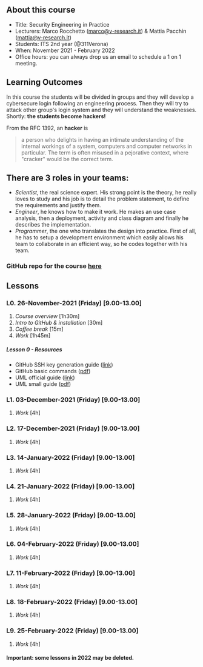 ## About this course
- Title: Security Engineering in Practice
- Lecturers: Marco Rocchetto (marco@v-research.it) & Mattia Pacchin (mattia@v-research.it)
- Students: ITS 2nd year (@311Verona)
- When: November 2021 - February 2022
- Office hours: you can always drop us an email to schedule a 1 on 1 meeting.

## Learning Outcomes
In this course the students will be divided in groups and they will develop a cybersecure login following an engineering process.
Then they will try to attack other group's login system and they will understand the weaknesses.  
Shortly: **the students become hackers!**

From the RFC 1392, an **hacker** is
>a person who delights in having an intimate understanding of the
>internal workings of a system, computers and computer networks in
>particular.  The term is often misused in a pejorative context,
>where "cracker" would be the correct term.

## There are 3 roles in your teams:
* *Scientist*, the real science expert. His strong point is the theory, he really loves to study and his job is to detail the problem statement, to define the requirements and justify them.
* *Engineer*, he knows how to make it work. He makes an use case analysis, then a deployment, activity and class diagram and finally he describes the implementation.
* *Programmer*, the one who translates the design into practice. First of all, he has to setup a development environment which easily allows his team to collaborate in an efficient way, so he codes together with his team.

### GitHub repo for the course [here](https://github.com/v-research/securityengineering)

## Lessons
### L0. 26-November-2021 (Friday) [9.00-13.00]
1. *Course overview* [1h30m]
2. *Intro to GitHub & installation* [30m]
3. *Coffee break* [15m]
4. *Work* [1h45m]

##### Lesson 0 - Resources
- GitHub SSH key generation guide ([link](https://docs.github.com/en/authentication/connecting-to-github-with-ssh/generating-a-new-ssh-key-and-adding-it-to-the-ssh-agent))
- GitHub basic commands ([pdf](material/github_commands.pdf))
- UML official guide ([link](https://www.uml-diagrams.org/))
- UML small guide ([pdf](material/UML_theory.pdf))

### L1. 03-December-2021 (Friday) [9.00-13.00]
1. *Work* [4h]

### L2. 17-December-2021 (Friday) [9.00-13.00]
1. *Work* [4h]

### L3. 14-January-2022 (Friday) [9.00-13.00]
1. *Work* [4h]

### L4. 21-January-2022 (Friday) [9.00-13.00]
1. *Work* [4h]

### L5. 28-January-2022 (Friday) [9.00-13.00]
1. *Work* [4h]

### L6. 04-February-2022 (Friday) [9.00-13.00]
1. *Work* [4h]

### L7. 11-February-2022 (Friday) [9.00-13.00]
1. *Work* [4h]

### L8. 18-February-2022 (Friday) [9.00-13.00]
1. *Work* [4h]

### L9. 25-February-2022 (Friday) [9.00-13.00]
1. *Work* [4h]

#### Important: some lessons in 2022 may be deleted.
